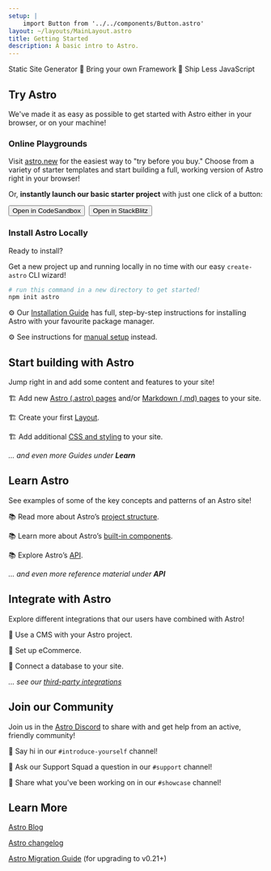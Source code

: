 ```yaml
---
setup: |
    import Button from '../../components/Button.astro'
layout: ~/layouts/MainLayout.astro
title: Getting Started
description: A basic intro to Astro.
---
```

Static Site Generator  🚀  Bring your own Framework  🚀  Ship Less JavaScript

## Try Astro

We've made it as easy as possible to get started with Astro either in your browser, or on your machine!

### Online Playgrounds

Visit [astro.new](https://astro.new) for the easiest way to "try before you buy." Choose from a variety of starter templates and start building a full, working version of Astro right in your browser!

Or, **instantly launch our basic starter project** with just one click of a button:

<div style="display: flex; flex-wrap: wrap; gap: 0.5rem;">
    <Button href="https://astro.new/starter?on=codesandbox">Open in CodeSandbox</Button>
    <Button href="https://astro.new/starter?on=stackblitz">Open in StackBlitz</Button>
</div>

### Install Astro Locally

Ready to install?

Get a new project up and running locally in no time with our easy `create-astro` CLI wizard!

```bash
# run this command in a new directory to get started!
npm init astro
```

⚙️ Our [Installation Guide](/en/install/auto) has full, step-by-step instructions for installing Astro with your favourite package manager.

⚙️ See instructions for [manual setup](/en/guides/manual-setup) instead.


## Start building with Astro

Jump right in and add some content and features to your site!

🏗️ Add new [Astro (.astro) pages](/en/core-concepts/astro-pages) and/or [Markdown (.md) pages](/en/guides/markdown-content) to your site.

🏗️ Create your first [Layout](/en/core-concepts/layouts).

🏗️ Add additional [CSS and styling](/en/guides/styling) to your site. 

*... and even more Guides under **Learn***



## Learn Astro

See examples of some of the key concepts and patterns of an Astro site!

📚 Read more about Astro’s [project structure](/en/core-concepts/project-structure).

📚 Learn more about Astro’s [built-in components](/en/reference/api-reference/#built-in-components).

📚 Explore Astro’s [API](/en/reference/api-reference).

*... and even more reference material under **API***

## Integrate with Astro

Explore different integrations that our users have combined with Astro!

🧰 Use a CMS with your Astro project.

🧰 Set up eCommerce.

🧰 Connect a database to your site.

*... see our [third-party integrations](/en/integrations/integrations)*



## Join our Community

Join us in the [Astro Discord](https://astro.build/chat) to share with and get help from an active, friendly community!

💬 Say hi in our `#introduce-yourself` channel!

💬 Ask our Support Squad a question in our `#support` channel!

💬 Share what you've been working on in our `#showcase` channel!


## Learn More

[Astro Blog](https://astro.build/blog/)

[Astro changelog](https://github.com/withastro/astro/blob/main/packages/astro/CHANGELOG.md)

[Astro Migration Guide](/en/migrate) (for upgrading to v0.21+)
